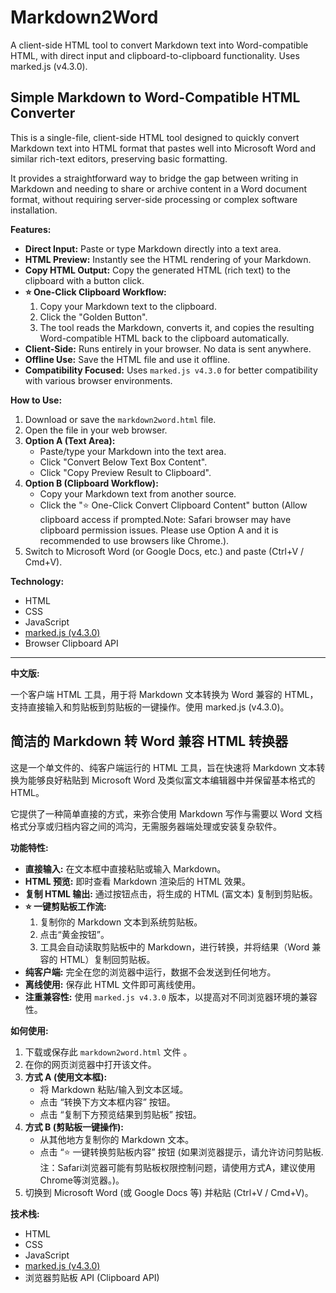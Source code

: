 # Markdown2Word

A client-side HTML tool to convert Markdown text into Word-compatible HTML, with direct input and clipboard-to-clipboard functionality. Uses marked.js (v4.3.0).


## Simple Markdown to Word-Compatible HTML Converter

This is a single-file, client-side HTML tool designed to quickly convert Markdown text into HTML format that pastes well into Microsoft Word and similar rich-text editors, preserving basic formatting.

It provides a straightforward way to bridge the gap between writing in Markdown and needing to share or archive content in a Word document format, without requiring server-side processing or complex software installation.

**Features:**

*   **Direct Input:** Paste or type Markdown directly into a text area.
*   **HTML Preview:** Instantly see the HTML rendering of your Markdown.
*   **Copy HTML Output:** Copy the generated HTML (rich text) to the clipboard with a button click.
*   **⭐ One-Click Clipboard Workflow:**
    1.  Copy your Markdown text to the clipboard.
    2.  Click the "Golden Button".
    3.  The tool reads the Markdown, converts it, and copies the resulting Word-compatible HTML back to the clipboard automatically.
*   **Client-Side:** Runs entirely in your browser. No data is sent anywhere.
*   **Offline Use:** Save the HTML file and use it offline.
*   **Compatibility Focused:** Uses `marked.js v4.3.0` for better compatibility with various browser environments.

**How to Use:**

1.  Download or save the `markdown2word.html` file.
2.  Open the file in your web browser.
3.  **Option A (Text Area):**
    *   Paste/type your Markdown into the text area.
    *   Click "Convert Below Text Box Content".
    *   Click "Copy Preview Result to Clipboard".
4.  **Option B (Clipboard Workflow):**
    *   Copy your Markdown text from another source.
    *   Click the "⭐ One-Click Convert Clipboard Content" button (Allow clipboard access if prompted.Note: Safari browser may have clipboard permission issues. Please use Option A and it is recommended to use browsers like Chrome.).
5.  Switch to Microsoft Word (or Google Docs, etc.) and paste (Ctrl+V / Cmd+V).

**Technology:**

*   HTML
*   CSS
*   JavaScript
*   [marked.js (v4.3.0)](https://github.com/markedjs/marked)
*   Browser Clipboard API

---

**中文版:**


一个客户端 HTML 工具，用于将 Markdown 文本转换为 Word 兼容的 HTML，支持直接输入和剪贴板到剪贴板的一键操作。使用 marked.js (v4.3.0)。


## 简洁的 Markdown 转 Word 兼容 HTML 转换器

这是一个单文件的、纯客户端运行的 HTML 工具，旨在快速将 Markdown 文本转换为能够良好粘贴到 Microsoft Word 及类似富文本编辑器中并保留基本格式的 HTML。

它提供了一种简单直接的方式，来弥合使用 Markdown 写作与需要以 Word 文档格式分享或归档内容之间的鸿沟，无需服务器端处理或安装复杂软件。

**功能特性:**

*   **直接输入:** 在文本框中直接粘贴或输入 Markdown。
*   **HTML 预览:** 即时查看 Markdown 渲染后的 HTML 效果。
*   **复制 HTML 输出:** 通过按钮点击，将生成的 HTML (富文本) 复制到剪贴板。
*   **⭐ 一键剪贴板工作流:**
    1.  复制你的 Markdown 文本到系统剪贴板。
    2.  点击“黄金按钮”。
    3.  工具会自动读取剪贴板中的 Markdown，进行转换，并将结果（Word 兼容的 HTML）复制回剪贴板。
*   **纯客户端:** 完全在您的浏览器中运行，数据不会发送到任何地方。
*   **离线使用:** 保存此 HTML 文件即可离线使用。
*   **注重兼容性:** 使用 `marked.js v4.3.0` 版本，以提高对不同浏览器环境的兼容性。

**如何使用:**

1.  下载或保存此 `markdown2word.html` 文件 。
2.  在你的网页浏览器中打开该文件。
3.  **方式 A (使用文本框):**
    *   将 Markdown 粘贴/输入到文本区域。
    *   点击 “转换下方文本框内容” 按钮。
    *   点击 “复制下方预览结果到剪贴板” 按钮。
4.  **方式 B (剪贴板一键操作):**
    *   从其他地方复制你的 Markdown 文本。
    *   点击 “⭐ 一键转换剪贴板内容” 按钮 (如果浏览器提示，请允许访问剪贴板. 注：Safari浏览器可能有剪贴板权限控制问题，请使用方式A，建议使用Chrome等浏览器。)。
5.  切换到 Microsoft Word (或 Google Docs 等) 并粘贴 (Ctrl+V / Cmd+V)。

**技术栈:**

*   HTML
*   CSS
*   JavaScript
*   [marked.js (v4.3.0)](https://github.com/markedjs/marked)
*   浏览器剪贴板 API (Clipboard API)
